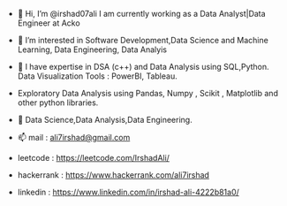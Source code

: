 - 👋 Hi, I’m @irshad07ali I am currently working as a Data Analyst|Data Engineer at Acko
- 👀 I’m interested in Software Development,Data Science and Machine Learning, Data Engineering, Data Analyis
- 🌱 I have expertise in DSA (c++) and Data Analysis using SQL,Python. Data Visualization Tools : PowerBI, Tableau.
- Exploratory Data Analysis using Pandas, Numpy , Scikit , Matplotlib and other python libraries.

- 💞️  Data Science,Data Analysis,Data Engineering.
- 📫  mail : ali7irshad@gmail.com 
- leetcode : https://leetcode.com/IrshadAli/
- hackerrank : https://www.hackerrank.com/ali7irshad
- linkedin : https://www.linkedin.com/in/irshad-ali-4222b81a0/


<!---
irshad07ali/irshad07ali is a ✨ special ✨ repository because its `README.md` (this file) appears on your GitHub profile.
You can click the Preview link to take a look at your changes.
--->
